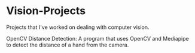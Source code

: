 # Vision-Projects
Projects that I've worked on dealing with computer vision.

OpenCV Distance Detection:
A program that uses OpenCV and Mediapipe to detect the distance of a hand from the camera.
